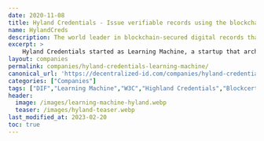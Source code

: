 ```yaml
---
date: 2020-11-08
title: Hyland Credentials - Issue verifiable records using the blockchain.
name: HylandCreds
description: The world leader in blockchain-secured digital records that are recipient owned, vendor independent, and verifiable anywhere.
excerpt: >
    Hyland Credentials started as Learning Machine, a startup that architected the Blockcerts open standard with the MIT Media Lab and co-chaired of the W3C Credentials Community Group. Since that inception, we’ve become the global leader in blockchain-based digital credentials. As the only records provider in the world with a product in market for multi-chain issuing and self-sovereign identity, our offering is revolutionizing the way organizations around the world issue and verify records.
layout: companies
permalink: companies/hyland-credentials-learning-machine/
canonical_url: 'https://decentralized-id.com/companies/hyland-credentials-learning-machine/'
categories: ["Companies"]
tags: ["DIF","Learning Machine","W3C","Highland Credentials","Blockcerts","Verifiable Credentials"]
header:
  image: /images/learning-machine-hyland.webp
  teaser: /images/hyland-teaser.webp
last_modified_at: 2023-02-20
toc: true
---
```


